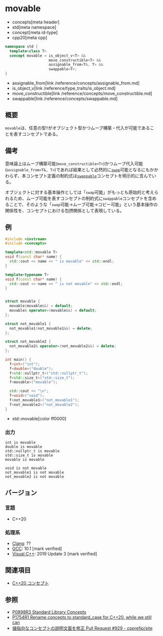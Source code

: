 # movable
* concepts[meta header]
* std[meta namespace]
* concept[meta id-type]
* cpp20[meta cpp]

```cpp
namespace std {
  template<class T>
  concept movable = is_object_v<T> &&
                    move_constructible<T> &&
                    assignable_from<T&, T> &&
                    swappable<T>;
}
```
* assignable_from[link /reference/concepts/assignable_from.md]
* is_object_v[link /reference/type_traits/is_object.md]
* move_constructible[link /reference/concepts/move_constructible.md]
* swappable[link /reference/concepts/swappable.md]

## 概要

`movable`は、任意の型`T`がオブジェクト型かつムーブ構築・代入が可能であることを表すコンセプトである。

## 備考

意味論上はムーブ構築可能(`move_constructible<T>`)かつムーブ代入可能(`assignable_from<T&, T>`)であれば結果として必然的に[`swap`](/reference/concepts/swap.md)可能となるにもかかわらず、本コンセプト定義の制約式は[`swappable`](/reference/concepts/swappable.md)コンセプトを明示的に含んでいる。

オブジェクトに対する基本操作としては「`swap`可能」がもっとも原始的と考えられるため、ムーブ可能を表すコンセプトの制約式に`swappable`コンセプトを含めることで、そのような「`swap`可能->ムーブ可能->コピー可能」という基本操作の関係性を、コンセプトにおける包摂関係として表現している。

## 例
```cpp example
#include <iostream>
#include <concepts>

template<std::movable T>
void f(const char* name) {
  std::cout << name << " is movable" << std::endl;
}

template<typename T>
void f(const char* name) {
  std::cout << name << " is not movable" << std::endl;
}


struct movable {
  movable(movable&&) = default;
  movable& operator=(movable&&) = default;
};

struct not_movable1 {
  not_movable1(not_movable1&&) = delete;
};

struct not_movable2 {
  not_movable2& operator=(not_movable2&&) = delete;
};

int main() {
  f<int>("int");
  f<double>("double");
  f<std::nullptr_t>("std::nullptr_t");
  f<std::size_t>("std::size_t");
  f<movable>("movable");

  std::cout << "\n";
  f<void>("void");
  f<not_movable1>("not_movable1");
  f<not_movable2>("not_movable2");
}
```
* std::movable[color ff0000]

### 出力
```
int is movable
double is movable
std::nullptr_t is movable
std::size_t is movable
movable is movable

void is not movable
not_movable1 is not movable
not_movable2 is not movable
```

## バージョン
### 言語
- C++20

### 処理系
- [Clang](/implementation.md#clang): ??
- [GCC](/implementation.md#gcc): 10.1 [mark verified]
- [Visual C++](/implementation.md#visual_cpp): 2019 Update 3 [mark verified]

## 関連項目

- [C++20 コンセプト](/lang/cpp20/concepts.md)

## 参照

- [P0898R3 Standard Library Concepts](http://www.open-std.org/jtc1/sc22/wg21/docs/papers/2018/p0898r3.pdf)
- [P1754R1 Rename concepts to standard_case for C++20, while we still can](http://www.open-std.org/jtc1/sc22/wg21/docs/papers/2019/p1754r1.pdf)
- [値指向なコンセプトの説明文面を修正 Pull Request #929 - cpprefjp/site](https://github.com/cpprefjp/site/pull/929)
